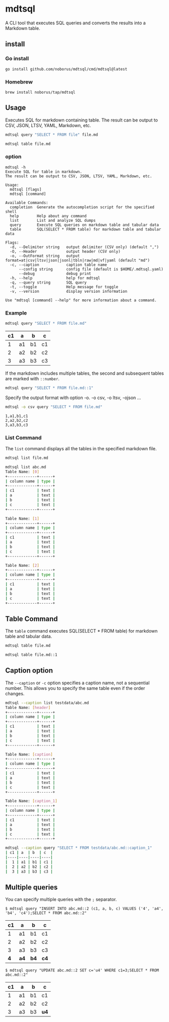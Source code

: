 # mdtsql

A CLI tool that executes SQL queries and converts the results into a Markdown table.

## install

### Go install

```console
go install github.com/noborus/mdtsql/cmd/mdtsql@latest
```

### Homebrew

```console
brew install noborus/tap/mdtsql
```

## Usage

Executes SQL for markdown containing table.
The result can be output to CSV, JSON, LTSV, YAML, Markdown, etc.

```sh
mdtsql query "SELECT * FROM file" file.md
```

```sh
mdtsql table file.md
```

### option

```console
mdtsql -h
Execute SQL for table in markdown.
The result can be output to CSV, JSON, LTSV, YAML, Markdown, etc.

Usage:
  mdtsql [flags]
  mdtsql [command]

Available Commands:
  completion  Generate the autocompletion script for the specified shell
  help        Help about any command
  list        List and analyze SQL dumps
  query       Execute SQL queries on markdown table and tabular data
  table       SQL(SELECT * FROM table) for markdown table and tabular data

Flags:
  -d, --Delimiter string   output delimiter (CSV only) (default ",")
  -O, --Header             output header (CSV only)
  -o, --OutFormat string   output format=at|csv|ltsv|json|jsonl|tbln|raw|md|vf|yaml (default "md")
  -c, --caption            caption table name
      --config string      config file (default is $HOME/.mdtsql.yaml)
      --debug              debug print
  -h, --help               help for mdtsql
  -q, --query string       SQL query
  -t, --toggle             Help message for toggle
  -v, --version            display version information

Use "mdtsql [command] --help" for more information about a command.
```

### Example

```sh
mdtsql query "SELECT * FROM file.md"
```

| c1 | a  | b  | c  |
|----|----|----|----|
|  1 | a1 | b1 | c1 |
|  2 | a2 | b2 | c2 |
|  3 | a3 | b3 | c3 |

If the markdown includes multiple tables,
the second and subsequent tables are marked with `::number`.

```sh
mdtsql query "SELECT * FROM file.md::1"
```

Specify the output format with option -o.
-o csv, -o ltsv, -ojson ...

```sh
mdtsql -o csv query "SELECT * FROM file.md"
```

```CSV
1,a1,b1,c1
2,a2,b2,c2
3,a3,b3,c3
```

### List Command

The `list` command displays all the tables in the specified markdown file.

```sh
mdtsql list file.md
```

```sh
mdtsql list abc.md
Table Name: [0]
+-------------+------+
| column name | type |
+-------------+------+
| c1          | text |
| a           | text |
| b           | text |
| c           | text |
+-------------+------+

Table Name: [1]
+-------------+------+
| column name | type |
+-------------+------+
| c1          | text |
| a           | text |
| b           | text |
| c           | text |
+-------------+------+

Table Name: [2]
+-------------+------+
| column name | type |
+-------------+------+
| c1          | text |
| a           | text |
| b           | text |
| c           | text |
+-------------+------+
```

## Table Command

The `table` command executes SQL(SELECT * FROM table) for markdown table and tabular data.

```sh
mdtsql table file.md
```

```sh
mdtsql table file.md::1
```

## Caption option

The  `--caption` or `-c` option specifies a caption name, not a sequential number.
This allows you to specify the same table even if the order changes.

```sh
mdtsql --caption list testdata/abc.md
Table Name: [header]
+-------------+------+
| column name | type |
+-------------+------+
| c1          | text |
| a           | text |
| b           | text |
| c           | text |
+-------------+------+

Table Name: [caption]
+-------------+------+
| column name | type |
+-------------+------+
| c1          | text |
| a           | text |
| b           | text |
| c           | text |
+-------------+------+

Table Name: [caption_1]
+-------------+------+
| column name | type |
+-------------+------+
| c1          | text |
| a           | text |
| b           | text |
| c           | text |
+-------------+------+
```

```sh
mdtsql --caption query "SELECT * FROM testdata/abc.md::caption_1"
| c1 | a  | b  | c  |
|----|----|----|----|
|  1 | a1 | b1 | c1 |
|  2 | a2 | b2 | c2 |
|  3 | a3 | b3 | c3 |
```

## Multiple queries

You can specify multiple queries with the `;` separator.

```console
$ mdtsql query "INSERT INTO abc.md::2 (c1, a, b, c) VALUES ('4', 'a4', 'b4', 'c4');SELECT * FROM abc.md::2"
```

| c1 | a  | b  | c  |
|----|----|----|----|
|  1 | a1 | b1 | c1 |
|  2 | a2 | b2 | c2 |
|  3 | a3 | b3 | c3 |
| **4** | **a4** | **b4** | **c4** |

```console
$ mdtsql query "UPDATE abc.md::2 SET c='u4' WHERE c1=3;SELECT * FROM abc.md::2"
```

| c1 | a  | b  | c  |
|----|----|----|----|
|  1 | a1 | b1 | c1 |
|  2 | a2 | b2 | c2 |
|  3 | a3 | b3 | **u4** |
```
